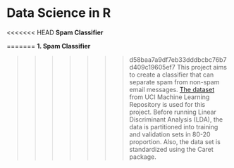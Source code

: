 # Data Science in R

<<<<<<< HEAD
**Spam Classifier** 

=======
**1. Spam Classifier** 
>>>>>>> d58baa7a9df7eb33dddbcbc76b7d409c19605ef7
This project aims to create a classifier that can separate spam from non-spam email messages. [The dataset](https://archive.ics.uci.edu/ml/datasets/spambase) from UCI Machine Learning Repository is used for this project. 
Before running Linear Discriminant Analysis (LDA), the data is partitioned into training and validation sets  in 80-20 proportion. Also, the data set is standardized using the Caret package.